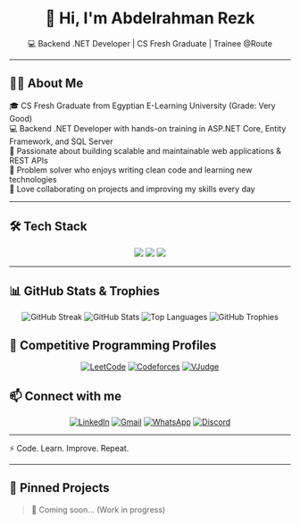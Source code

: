 <h1 align="center">👋 Hi, I'm Abdelrahman Rezk</h1>

<p align="center">💻 Backend .NET Developer | CS Fresh Graduate | Trainee @Route</p>

---

## 👨‍💻 About Me
🎓 CS Fresh Graduate from Egyptian E-Learning University (Grade: Very Good)  
💻 Backend .NET Developer with hands-on training in ASP.NET Core, Entity Framework, and SQL Server  
🚀 Passionate about building scalable and maintainable web applications & REST APIs  
🧠 Problem solver who enjoys writing clean code and learning new technologies  
🤝 Love collaborating on projects and improving my skills every day  

---

## 🛠 Tech Stack
<div align="center">
    <img src="https://cdn.jsdelivr.net/gh/devicons/devicon@latest/icons/dotnetcore/dotnetcore-original.svg" />
    <img src="https://cdn.jsdelivr.net/gh/devicons/devicon@latest/icons/cplusplus/cplusplus-original.svg" />
    <img src="https://cdn.jsdelivr.net/gh/devicons/devicon@latest/icons/css3/css3-original.svg" />
          
</div>

---

## 📊 GitHub Stats & Trophies

<div align="center">
  
![GitHub Streak](https://streak-stats.demolab.com?user=Abdelrahman-Rezk203&theme=radical&hide_border=true&border_radius=10) 
![GitHub Stats](https://github-readme-stats.vercel.app/api?username=Abdelrahman-Rezk203&show_icons=true&theme=radical&hide_border=true&border_radius=10) 
![Top Languages](https://github-readme-stats.vercel.app/api/top-langs/?username=Abdelrahman-Rezk203&layout=compact&theme=radical&hide_border=true&border_radius=10) 
![GitHub Trophies](https://github-profile-trophy.vercel.app/?username=Abdelrahman-Rezk203&theme=radical&no-frame=true&no-bg=true&row=1&column=6)

</div>

## 🧩 Competitive Programming Profiles
<div align="center">
  
[![LeetCode](https://img.shields.io/badge/LeetCode-FFA116?style=for-the-badge&logo=leetcode&logoColor=white)](https://leetcode.com/abdorezk203) 
[![Codeforces](https://img.shields.io/badge/Codeforces-1F8ACB?style=for-the-badge&logo=codeforces&logoColor=white)](https://codeforces.com/profile/abdorezk203) 
[![VJudge](https://img.shields.io/badge/VJudge-1E90FF?style=for-the-badge&logo=virtualbox&logoColor=white)](https://vjudge.net/user/abdorezk203)

</div>

## 📫 Connect with me
<div align="center">
  
[![LinkedIn](https://img.shields.io/badge/LinkedIn-0A66C2?style=for-the-badge&logo=linkedin&logoColor=white)](https://www.linkedin.com/in/abdelrahman-rezk) 
[![Gmail](https://img.shields.io/badge/Gmail-D14836?style=for-the-badge&logo=gmail&logoColor=white)](mailto:abdorezk203@gmail.com) 
[![WhatsApp](https://img.shields.io/badge/WhatsApp-25D366?style=for-the-badge&logo=whatsapp&logoColor=white)](https://wa.me/201093038686) 
[![Discord](https://img.shields.io/badge/Discord-5865F2?style=for-the-badge&logo=discord&logoColor=white)](https://discordapp.com/users/abdelrahman_2222q)
</div>

---

⚡ Code. Learn. Improve. Repeat.

---

## 📌 Pinned Projects
> 🚧 Coming soon... (Work in progress)
